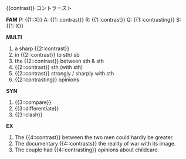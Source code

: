 {{contrast}}
コントラースト

**FAM**
P: {{1::X}}
A: {{1::contrast}}
R: {{1::contrast}}
Q: {{1::contrasting}}
S: {{1::X}}

**MULTI**
1. a sharp {{2::contrast}} 
2. in {{2::contrast}} to sth/ sb
3. the {{2::contrast}} between sth & sth 
4. {{2::contrast}} sth (with sth)
5. {{2::contrast}} strongly / sharply with sth
6. {{2::contrasting}} opinions

**SYN**
1. {{3::compare}}
2. {{3::differentiate}}
3. {{3::clash}}

**EX**
1. The {{4::contrast}} between the two men could hardly be greater. 
2. The documentary {{4::contrasts}} the reality of war with its image.
3. The couple had {{4::contrasting}} opinions about childcare.
